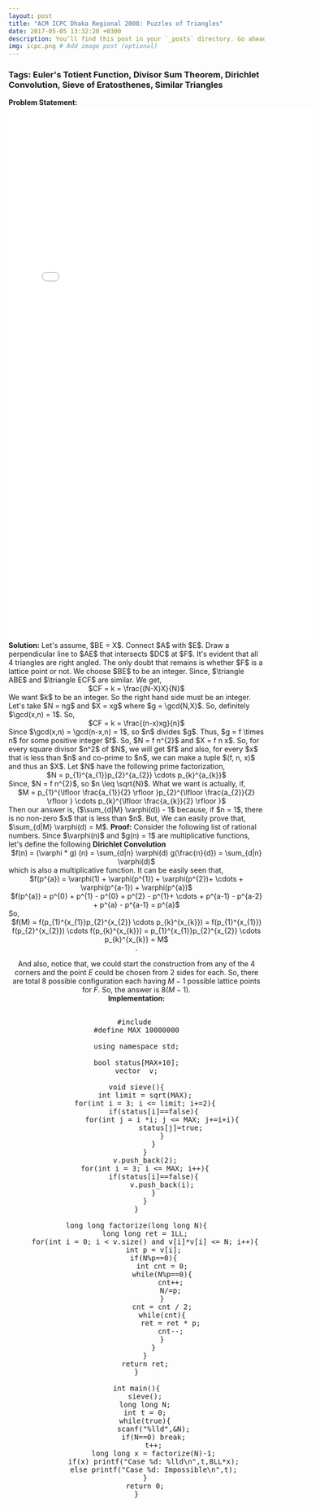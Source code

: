 ```yaml
---
layout: post
title: "ACM ICPC Dhaka Regional 2008: Puzzles of Triangles"
date: 2017-05-05 13:32:20 +0300
description: You’ll find this post in your `_posts` directory. Go ahead and edit it and re-build the site to see your changes. # Add post description (optional)
img: icpc.png # Add image post (optional)
---
```

<h3>Tags: Euler's Totient Function, Divisor Sum Theorem, Dirichlet Convolution, Sieve of Eratosthenes, Similar Triangles</h3>
<strong>Problem Statement:</strong>
<embed src="/assets/pdfs/puzzle.pdf" width="600px" height="1050px" />
<strong>Solution:</strong>
Let's assume, $BE = X$. Connect $A$ with $E$. Draw a perpendicular line to $AE$ that intersects $DC$ at $F$. It's evident that all 4 triangles are right angled. The
only doubt that remains is whether $F$ is a lattice point or not. We choose $BE$ to be an integer. Since, $\triangle ABE$ and $\triangle ECF$ are similar. We get,   
<center> $CF = k = \frac{(N-X)X}{N}$ </center>
We want $k$ to be an integer. So the right hand side must be an integer. Let's take $N = ng$ and $X = xg$ where $g = \gcd(N,X)$. So, definitely $\gcd(x,n) = 1$. So, 
<center> $CF = k = \frac{(n-x)xg}{n}$ </center>
Since $\gcd(x,n) = \gcd(n-x,n) = 1$, so $n$ divides $g$. Thus, $g = f \times n$ for some positive integer $f$.    
So, $N = f n^{2}$ and $X = f n x$. So, for every square divisor $n^2$ of $N$, we will get $f$ and also, for every $x$ that is less than $n$ and co-prime to $n$, we can make a tuple $(f, n, x)$ and thus an $X$.    
Let $N$ have the following prime factorization,  
<center>$N = p_{1}^{a_{1}}p_{2}^{a_{2}} \cdots p_{k}^{a_{k}}$</center>
Since, $N = f n^{2}$, so $n \leq \sqrt{N}$. What we want is actually, if,   
<center>$M = p_{1}^{\lfloor \frac{a_{1}}{2} \rfloor }p_{2}^{\lfloor \frac{a_{2}}{2} \rfloor } \cdots p_{k}^{\lfloor \frac{a_{k}}{2} \rfloor }$</center>
Then our answer is, ($\sum_{d|M} \varphi(d)) - 1$ because, if $n = 1$, there is no non-zero $x$ that is less than $n$.      
But, We can easily prove that, $\sum_{d|M} \varphi(d) = M$.    
<strong>Proof:</strong>
Consider the following list of rational numbers.   
Since $\varphi(n)$ and $g(n) = 1$ are multiplicative functions, let's define the following <strong>Dirichlet Convolution</strong>
<center>$f(n) = (\varphi * g) (n) = \sum_{d|n} \varphi(d) g(\frac{n}{d}) = \sum_{d|n} \varphi(d)$</center>
which is also a multiplicative function.   
It can be easily seen that,
<center>$f(p^{a}) = \varphi(1) + \varphi(p^{1}) + \varphi(p^{2})+ \cdots + \varphi(p^{a-1}) + \varphi(p^{a})$</center>
<center>$f(p^{a}) = p^{0} + p^{1} - p^{0} + p^{2} - p^{1}+ \cdots + p^{a-1} - p^{a-2} + p^{a} - p^{a-1} = p^{a}$</center>
So, <center>$f(M) = f(p_{1}^{x_{1}}p_{2}^{x_{2}} \cdots p_{k}^{x_{k}}) = f(p_{1}^{x_{1}}) f(p_{2}^{x_{2}}) \cdots f(p_{k}^{x_{k}}) = p_{1}^{x_{1}}p_{2}^{x_{2}} \cdots p_{k}^{x_{k}} = M$<center>.

And also, notice that, we could start the construction from any of the 4 corners and the point $E$ could be chosen from 2 sides for each. So, there are total 8 possible configuration each having $M-1$ possible lattice points for $F$. So, the answer is $8(M-1)$.       
<strong>Implementation:</strong>
<pre class ="prettyprint">

#include <bits/stdc++.h>
#define MAX 10000000

using namespace std;

bool status[MAX+10];
vector <int> v;

void sieve(){
    int limit = sqrt(MAX);
    for(int i = 3; i <= limit; i+=2){
        if(status[i]==false){
            for(int j = i *i; j <= MAX; j+=i+i){
                status[j]=true;
            }
        }
    }
    v.push_back(2);
    for(int i = 3; i <= MAX; i++){
        if(status[i]==false){
            v.push_back(i);
        }
    }
}

long long factorize(long long N){
    long long ret = 1LL;
    for(int i = 0; i < v.size() and v[i]*v[i] <= N; i++){
        int p = v[i];
        if(N%p==0){
            int cnt = 0;
            while(N%p==0){
                cnt++;
                N/=p;
            }
            cnt = cnt / 2;
            while(cnt){
                ret = ret * p;
                cnt--;
            }
        }
    }
    return ret;
}

int main(){
    sieve();
    long long N;
    int t = 0;
    while(true){
        scanf("%lld",&N);
        if(N==0) break;
        t++;
        long long x = factorize(N)-1;
        if(x) printf("Case %d: %lld\n",t,8LL*x);
        else printf("Case %d: Impossible\n",t);
    }
    return 0;
}
</pre>

